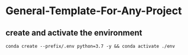 # General-Template-For-Any-Project

## create and activate the environment
```
conda create --prefix/.env python=3.7 -y && conda activate ./env

```